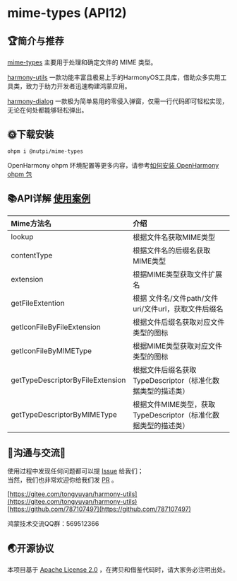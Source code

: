 # mime-types (API12)

## 🏆简介与推荐

[mime-types](https://ohpm.openharmony.cn/#/cn/detail/nutpi%2Fmime-types)
主要用于处理和确定文件的 MIME 类型。

[harmony-utils](https://ohpm.openharmony.cn/#/cn/detail/@pura%2Fharmony-utils)
一款功能丰富且极易上手的HarmonyOS工具库，借助众多实用工具类，致力于助力开发者迅速构建鸿蒙应用。

[harmony-dialog](https://ohpm.openharmony.cn/#/cn/detail/@pura%2Fharmony-dialog)
一款极为简单易用的零侵入弹窗，仅需一行代码即可轻松实现，无论在何处都能够轻松弹出。

## 🌞下载安装

`ohpm i @nutpi/mime-types`

OpenHarmony ohpm
环境配置等更多内容，请参考[如何安装 OpenHarmony ohpm 包](https://ohpm.openharmony.cn/#/cn/help/downloadandinstall)
<br>

## 📚API详解 [使用案例](https://gitee.com/tongyuyan/harmony-utils/blob/master/entry/src/main/ets/pages/plug/MimeTypesPage.ets)

| Mime方法名                          | 介绍                                       |
|:---------------------------------|:-----------------------------------------|
| lookup                           | 根据文件名获取MIME类型                            |
| contentType                      | 根据文件名的后缀名获取MIME类型                        |
| extension                        | 根据MIME类型获取文件扩展名                          |
| getFileExtention                 | 根据 文件名/文件path/文件uri/文件url，获取文件后缀名        |
| getIconFileByFileExtension       | 根据文件后缀名获取对应文件类型的图标                       |
| getIconFileByMIMEType            | 根据MIME类型获取对应文件类型的图标                      |
| getTypeDescriptorByFileExtension | 根据文件后缀名获取TypeDescriptor（标准化数据类型的描述类）     |
| getTypeDescriptorByMIMEType      | 根据文件MIME类型，获取TypeDescriptor（标准化数据类型的描述类） |

## 🍎沟通与交流🙏

使用过程中发现任何问题都可以提 [Issue](https://gitee.com/tongyuyan/harmony-utils/issues) 给我们；   
当然，我们也非常欢迎你给我们发 [PR](https://gitee.com/tongyuyan/harmony-utils/pulls) 。

[https://gitee.com/tongyuyan/harmony-utils](https://gitee.com/tongyuyan/harmony-utils)   
[https://github.com/787107497](https://github.com/787107497)

鸿蒙技术交流QQ群：569512366

## 🌏开源协议

本项目基于 [Apache License 2.0](https://www.apache.org/licenses/LICENSE-2.0.html) ，在拷贝和借鉴代码时，请大家务必注明出处。
